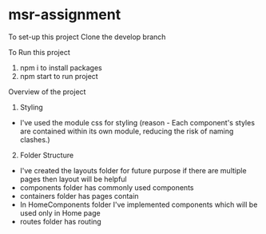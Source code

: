 # msr-assignment

To set-up this project
Clone the develop branch

To Run this project
1. npm i to install packages
2. npm start to run project

Overview of the project
1. Styling
- I've used the module css for styling (reason - Each component's styles are contained within its own module, reducing the risk of naming clashes.)

2. Folder Structure
- I've created the layouts folder for future purpose if there are multiple pages then layout will be helpful
- components folder has commonly used components
- containers folder has pages contain
- In HomeComponents folder I've implemented components which will be used only in Home page
- routes folder has routing